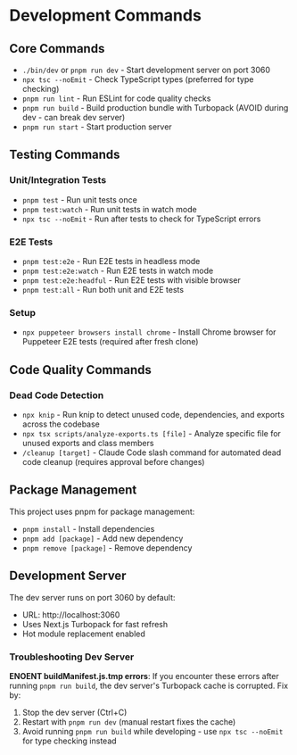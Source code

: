 # Development Commands

## Core Commands

- `./bin/dev` or `pnpm run dev` - Start development server on port 3060
- `npx tsc --noEmit` - Check TypeScript types (preferred for type checking)
- `pnpm run lint` - Run ESLint for code quality checks
- `pnpm run build` - Build production bundle with Turbopack (AVOID during dev - can break dev server)
- `pnpm run start` - Start production server

## Testing Commands

### Unit/Integration Tests

- `pnpm test` - Run unit tests once
- `pnpm test:watch` - Run unit tests in watch mode
- `npx tsc --noEmit` - Run after tests to check for TypeScript errors

### E2E Tests

- `pnpm test:e2e` - Run E2E tests in headless mode
- `pnpm test:e2e:watch` - Run E2E tests in watch mode
- `pnpm test:e2e:headful` - Run E2E tests with visible browser
- `pnpm test:all` - Run both unit and E2E tests

### Setup

- `npx puppeteer browsers install chrome` - Install Chrome browser for Puppeteer E2E tests (required after fresh clone)

## Code Quality Commands

### Dead Code Detection

- `npx knip` - Run knip to detect unused code, dependencies, and exports across the codebase
- `npx tsx scripts/analyze-exports.ts [file]` - Analyze specific file for unused exports and class members
- `/cleanup [target]` - Claude Code slash command for automated dead code cleanup (requires approval before changes)

## Package Management

This project uses pnpm for package management:

- `pnpm install` - Install dependencies
- `pnpm add [package]` - Add new dependency
- `pnpm remove [package]` - Remove dependency

## Development Server

The dev server runs on port 3060 by default:

- URL: http://localhost:3060
- Uses Next.js Turbopack for fast refresh
- Hot module replacement enabled

### Troubleshooting Dev Server

**ENOENT buildManifest.js.tmp errors**: If you encounter these errors after running `pnpm run build`, the dev server's Turbopack cache is corrupted. Fix by:

1. Stop the dev server (Ctrl+C)
2. Restart with `pnpm run dev` (manual restart fixes the cache)
3. Avoid running `pnpm run build` while developing - use `npx tsc --noEmit` for type checking instead
